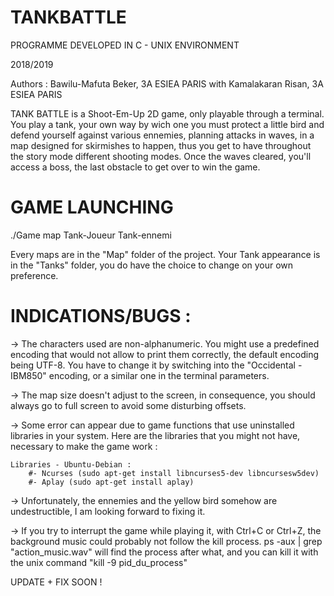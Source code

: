 # TANKBATTLE
PROGRAMME DEVELOPED IN C - UNIX ENVIRONMENT

2018/2019

Authors : Bawilu-Mafuta Beker, 3A ESIEA PARIS
with Kamalakaran Risan, 3A ESIEA PARIS

TANK BATTLE is a Shoot-Em-Up 2D game, only playable through a terminal.
You play a tank, your own way by wich one you must protect a little bird and defend yourself against various ennemies, planning attacks in waves, 
in a map designed for skirmishes to happen, thus you get to have throughout the story mode different shooting modes.
Once the waves cleared, you'll access a boss, the last obstacle to get over to win the game.


# GAME LAUNCHING

./Game map Tank-Joueur Tank-ennemi

Every maps are in the "Map" folder of the project.
Your Tank appearance is in the "Tanks" folder, you do have the choice to change on your own preference.


# INDICATIONS/BUGS :

-> The characters used are non-alphanumeric. You might use a predefined encoding that would not allow to print them correctly, the default encoding being UTF-8.
You have to change it by switching into the "Occidental - IBM850" encoding, or a similar one in the terminal parameters.

-> The map size doesn't adjust to the screen, in consequence, you should always go to full screen to avoid some disturbing offsets.

-> Some error can appear due to game functions that use uninstalled libraries in your system. 
Here are the libraries that you might not have, necessary to make the game work :

	Libraries - Ubuntu-Debian :
		#- Ncurses (sudo apt-get install libncurses5-dev libncursesw5dev)
		#- Aplay (sudo apt-get install aplay)

-> Unfortunately, the ennemies and the yellow bird somehow are undestructible, I am looking forward to fixing it.

-> If you try to interrupt the game while playing it, with Ctrl+C or Ctrl+Z, the background music could probably not follow the kill process.
   ps -aux | grep "action_music.wav" will find the process after what, and you can kill it with the unix command "kill -9 pid_du_process"
   
UPDATE + FIX SOON !

